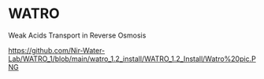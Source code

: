 # WATRO
Weak Acids Transport in Reverse Osmosis

https://github.com/Nir-Water-Lab/WATRO_1/blob/main/watro_1.2_install/WATRO_1.2_Install/Watro%20pic.PNG

